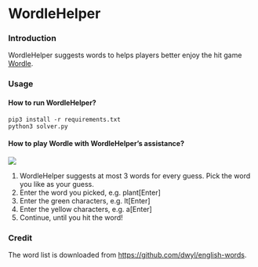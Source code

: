 # WordleHelper

### Introduction

WordleHelper suggests words to helps players better enjoy the hit game [Wordle](https://www.powerlanguage.co.uk/wordle/).

### Usage

#### How to run WordleHelper?

```
pip3 install -r requirements.txt
python3 solver.py
```

#### How to play Wordle with WordleHelper’s assistance?

![](https://i.imgur.com/4U5qBKt.png)

1. WordleHelper suggests at most 3 words for every guess. Pick the word you like as your guess.
2. Enter the word you picked, e.g. plant[Enter]
3. Enter the green characters, e.g. lt[Enter]
4. Enter the yellow characters, e.g. a[Enter]
5. Continue, until you hit the word!

### Credit

The word list is downloaded from https://github.com/dwyl/english-words.